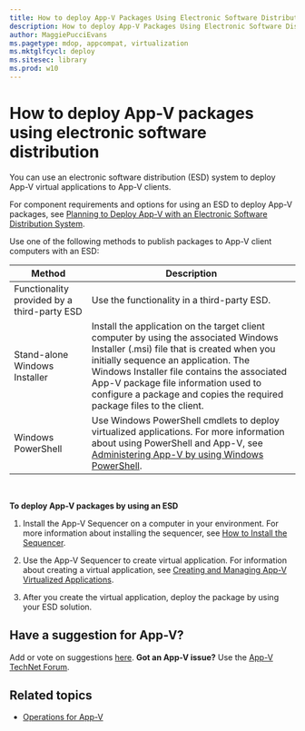```yaml
---
title: How to deploy App-V Packages Using Electronic Software Distribution (Windows 10)
description: How to deploy App-V Packages Using Electronic Software Distribution
author: MaggiePucciEvans
ms.pagetype: mdop, appcompat, virtualization
ms.mktglfcycl: deploy
ms.sitesec: library
ms.prod: w10
---
```


# How to deploy App-V packages using electronic software distribution

You can use an electronic software distribution (ESD) system to deploy App-V virtual applications to App-V clients.

For component requirements and options for using an ESD to deploy App-V packages, see [Planning to Deploy App-V with an Electronic Software Distribution System](appv-planning-to-deploy-appv-with-electronic-software-distribution-solutions.md).

Use one of the following methods to publish packages to App-V client computers with an ESD:

| Method | Description |
| - | - |
| Functionality provided by a third-party ESD | Use the functionality in a third-party ESD.| 
| Stand-alone Windows Installer | Install the application on the target client computer by using the associated Windows Installer (.msi) file that is created when you initially sequence an application. The Windows Installer file contains the associated App-V package file information used to configure a package and copies the required package files to the client. |
| Windows PowerShell | Use Windows PowerShell cmdlets to deploy virtualized applications. For more information about using PowerShell and App-V, see [Administering App-V by using Windows PowerShell](appv-administering-appv-with-powershell.md).| 

 

**To deploy App-V packages by using an ESD**

1.  Install the App-V Sequencer on a computer in your environment. For more information about installing the sequencer, see [How to Install the Sequencer](appv-install-the-sequencer.md).

2.  Use the App-V Sequencer to create virtual application. For information about creating a virtual application, see [Creating and Managing App-V Virtualized Applications](appv-creating-and-managing-virtualized-applications.md).

3.  After you create the virtual application, deploy the package by using your ESD solution.

## Have a suggestion for App-V?

Add or vote on suggestions [here](http://appv.uservoice.com/forums/280448-microsoft-application-virtualization). **Got an App-V issue?** Use the [App-V TechNet Forum](https://social.technet.microsoft.com/Forums/en-US/home?forum=mdopappv).

## Related topics

- [Operations for App-V](appv-operations.md)
